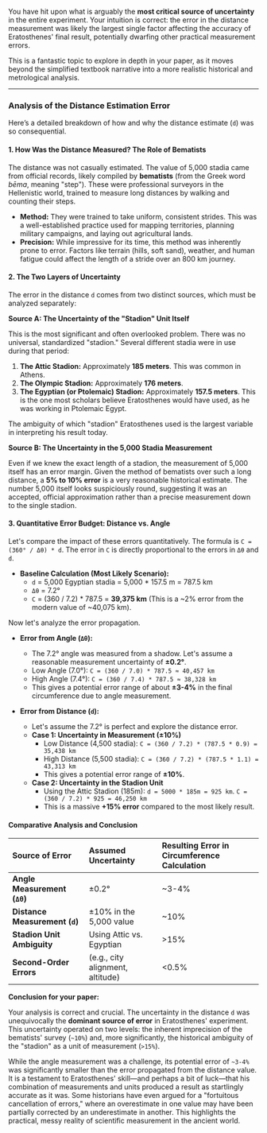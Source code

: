 You have hit upon what is arguably the **most critical source of uncertainty** in the entire experiment. Your intuition is correct: the error in the distance measurement was likely the largest single factor affecting the accuracy of Eratosthenes' final result, potentially dwarfing other practical measurement errors.

This is a fantastic topic to explore in depth in your paper, as it moves beyond the simplified textbook narrative into a more realistic historical and metrological analysis.

---

### **Analysis of the Distance Estimation Error**

Here’s a detailed breakdown of how and why the distance estimate (`d`) was so consequential.

#### **1. How Was the Distance Measured? The Role of Bematists**

The distance was not casually estimated. The value of 5,000 stadia came from official records, likely compiled by **bematists** (from the Greek word *bēma*, meaning "step"). These were professional surveyors in the Hellenistic world, trained to measure long distances by walking and counting their steps.

*   **Method:** They were trained to take uniform, consistent strides. This was a well-established practice used for mapping territories, planning military campaigns, and laying out agricultural lands.
*   **Precision:** While impressive for its time, this method was inherently prone to error. Factors like terrain (hills, soft sand), weather, and human fatigue could affect the length of a stride over an 800 km journey.

#### **2. The Two Layers of Uncertainty**

The error in the distance `d` comes from two distinct sources, which must be analyzed separately:

**Source A: The Uncertainty of the "Stadion" Unit Itself**

This is the most significant and often overlooked problem. There was no universal, standardized "stadion." Several different stadia were in use during that period:

1.  **The Attic Stadion:** Approximately **185 meters**. This was common in Athens.
2.  **The Olympic Stadion:** Approximately **176 meters**.
3.  **The Egyptian (or Ptolemaic) Stadion:** Approximately **157.5 meters**. This is the one most scholars believe Eratosthenes would have used, as he was working in Ptolemaic Egypt.

The ambiguity of which "stadion" Eratosthenes used is the largest variable in interpreting his result today.

**Source B: The Uncertainty in the 5,000 Stadia Measurement**

Even if we knew the exact length of a stadion, the measurement of 5,000 itself has an error margin. Given the method of bematists over such a long distance, a **5% to 10% error** is a very reasonable historical estimate. The number 5,000 itself looks suspiciously round, suggesting it was an accepted, official approximation rather than a precise measurement down to the single stadion.

#### **3. Quantitative Error Budget: Distance vs. Angle**

Let's compare the impact of these errors quantitatively. The formula is `C = (360° / Δθ) * d`. The error in `C` is directly proportional to the errors in `Δθ` and `d`.

*   **Baseline Calculation (Most Likely Scenario):**
    *   `d` = 5,000 Egyptian stadia = 5,000 * 157.5 m = 787.5 km
    *   `Δθ` = 7.2°
    *   `C` = (360 / 7.2) * 787.5 = **39,375 km** (This is a ~2% error from the modern value of ~40,075 km).

Now let's analyze the error propagation.

*   **Error from Angle (`Δθ`):**
    *   The 7.2° angle was measured from a shadow. Let's assume a reasonable measurement uncertainty of **±0.2°**.
    *   Low Angle (7.0°): `C = (360 / 7.0) * 787.5 ≈ 40,457 km`
    *   High Angle (7.4°): `C = (360 / 7.4) * 787.5 ≈ 38,328 km`
    *   This gives a potential error range of about **±3-4%** in the final circumference due to angle measurement.

*   **Error from Distance (`d`):**
    *   Let's assume the 7.2° is perfect and explore the distance error.
    *   **Case 1: Uncertainty in Measurement (±10%)**
        *   Low Distance (4,500 stadia): `C = (360 / 7.2) * (787.5 * 0.9) = 35,438 km`
        *   High Distance (5,500 stadia): `C = (360 / 7.2) * (787.5 * 1.1) = 43,313 km`
        *   This gives a potential error range of **±10%**.
    *   **Case 2: Uncertainty in the Stadion Unit**
        *   Using the Attic Stadion (185m): `d = 5000 * 185m = 925 km`. `C = (360 / 7.2) * 925 = 46,250 km`
        *   This is a massive **+15% error** compared to the most likely result.

#### **Comparative Analysis and Conclusion**

| Source of Error | Assumed Uncertainty | Resulting Error in Circumference Calculation |
| :--- | :--- | :--- |
| **Angle Measurement (`Δθ`)** | ±0.2° | ~3-4% |
| **Distance Measurement (`d`)** | ±10% in the 5,000 value | ~10% |
| **Stadion Unit Ambiguity** | Using Attic vs. Egyptian | >15% |
| **Second-Order Errors** | (e.g., city alignment, altitude) | <0.5% |

**Conclusion for your paper:**

Your analysis is correct and crucial. The uncertainty in the distance `d` was unequivocally the **dominant source of error** in Eratosthenes' experiment. This uncertainty operated on two levels: the inherent imprecision of the bematists' survey (`~10%`) and, more significantly, the historical ambiguity of the "stadion" as a unit of measurement (`>15%`).

While the angle measurement was a challenge, its potential error of `~3-4%` was significantly smaller than the error propagated from the distance value. It is a testament to Eratosthenes' skill—and perhaps a bit of luck—that his combination of measurements and units produced a result as startlingly accurate as it was. Some historians have even argued for a "fortuitous cancellation of errors," where an overestimate in one value may have been partially corrected by an underestimate in another. This highlights the practical, messy reality of scientific measurement in the ancient world.